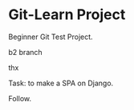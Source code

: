 # Git-Learn Project
Beginner Git Test Project. 

b2 branch

thx

Task: to make a SPA on Django.

Follow.